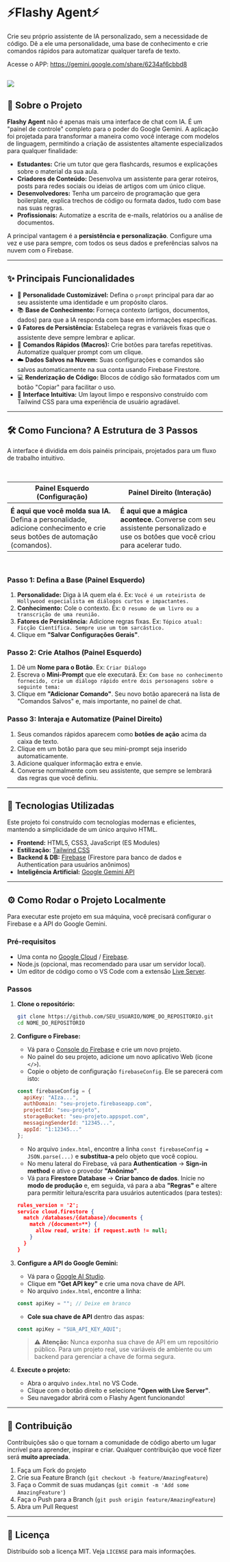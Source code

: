 # ⚡️Flashy Agent⚡️

Crie seu próprio assistente de IA personalizado, sem a necessidade de código. Dê a ele uma personalidade, uma base de conhecimento e crie comandos rápidos para automatizar qualquer tarefa de texto.

Acesse o APP: https://gemini.google.com/share/6234af6cbbd8

![](../assets/flashyagent.png)
---

## 🚀 Sobre o Projeto

**Flashy Agent** não é apenas mais uma interface de chat com IA. É um "painel de controle" completo para o poder do Google Gemini. A aplicação foi projetada para transformar a maneira como você interage com modelos de linguagem, permitindo a criação de assistentes altamente especializados para qualquer finalidade:

*   **Estudantes:** Crie um tutor que gera flashcards, resumos e explicações sobre o material da sua aula.
*   **Criadores de Conteúdo:** Desenvolva um assistente para gerar roteiros, posts para redes sociais ou ideias de artigos com um único clique.
*   **Desenvolvedores:** Tenha um parceiro de programação que gera boilerplate, explica trechos de código ou formata dados, tudo com base nas suas regras.
*   **Profissionais:** Automatize a escrita de e-mails, relatórios ou a análise de documentos.

A principal vantagem é a **persistência e personalização**. Configure uma vez e use para sempre, com todos os seus dados e preferências salvos na nuvem com o Firebase.

---

## ✨ Principais Funcionalidades

*   🧠 **Personalidade Customizável:** Defina o `prompt` principal para dar ao seu assistente uma identidade e um propósito claros.
*   📚 **Base de Conhecimento:** Forneça contexto (artigos, documentos, dados) para que a IA responda com base em informações específicas.
*   🔒 **Fatores de Persistência:** Estabeleça regras e variáveis fixas que o assistente deve sempre lembrar e aplicar.
*   🤖 **Comandos Rápidos (Macros):** Crie botões para tarefas repetitivas. Automatize qualquer prompt com um clique.
*   ☁️ **Dados Salvos na Nuvem:** Suas configurações e comandos são salvos automaticamente na sua conta usando Firebase Firestore.
*   💻 **Renderização de Código:** Blocos de código são formatados com um botão "Copiar" para facilitar o uso.
*   🎨 **Interface Intuitiva:** Um layout limpo e responsivo construído com Tailwind CSS para uma experiência de usuário agradável.

---

## 🛠️ Como Funciona? A Estrutura de 3 Passos

A interface é dividida em dois painéis principais, projetados para um fluxo de trabalho intuitivo.

<br>

| Painel Esquerdo (Configuração)                                                                                             | Painel Direito (Interação)                                                                                                    |
| -------------------------------------------------------------------------------------------------------------------------- | ----------------------------------------------------------------------------------------------------------------------------- |
|                                                                        |                                                                                |
| **É aqui que você molda sua IA.** Defina a personalidade, adicione conhecimento e crie seus botões de automação (comandos). | **É aqui que a mágica acontece.** Converse com seu assistente personalizado e use os botões que você criou para acelerar tudo. |

<br>

### Passo 1: Defina a Base (Painel Esquerdo)
1.  **Personalidade:** Diga à IA quem ela é. Ex: `Você é um roteirista de Hollywood especialista em diálogos curtos e impactantes.`
2.  **Conhecimento:** Cole o contexto. Ex: `O resumo de um livro ou a transcrição de uma reunião.`
3.  **Fatores de Persistência:** Adicione regras fixas. Ex: `Tópico atual: Ficção Científica. Sempre use um tom sarcástico.`
4.  Clique em **"Salvar Configurações Gerais"**.

### Passo 2: Crie Atalhos (Painel Esquerdo)
1.  Dê um **Nome para o Botão**. Ex: `Criar Diálogo`
2.  Escreva o **Mini-Prompt** que ele executará. Ex: `Com base no conhecimento fornecido, crie um diálogo rápido entre dois personagens sobre o seguinte tema:`
3.  Clique em **"Adicionar Comando"**. Seu novo botão aparecerá na lista de "Comandos Salvos" e, mais importante, no painel de chat.

### Passo 3: Interaja e Automatize (Painel Direito)
1.  Seus comandos rápidos aparecem como **botões de ação** acima da caixa de texto.
2.  Clique em um botão para que seu mini-prompt seja inserido automaticamente.
3.  Adicione qualquer informação extra e envie.
4.  Converse normalmente com seu assistente, que sempre se lembrará das regras que você definiu.

---

## 🔧 Tecnologias Utilizadas

Este projeto foi construído com tecnologias modernas e eficientes, mantendo a simplicidade de um único arquivo HTML.

*   **Frontend:** HTML5, CSS3, JavaScript (ES Modules)
*   **Estilização:** [Tailwind CSS](https://tailwindcss.com/)
*   **Backend & DB:** [Firebase](https://firebase.google.com/) (Firestore para banco de dados e Authentication para usuários anônimos)
*   **Inteligência Artificial:** [Google Gemini API](https://ai.google.dev/)

---

## ⚙️ Como Rodar o Projeto Localmente

Para executar este projeto em sua máquina, você precisará configurar o Firebase e a API do Google Gemini.

### Pré-requisitos
*   Uma conta no [Google Cloud](https://cloud.google.com/) / [Firebase](https://firebase.google.com/).
*   Node.js (opcional, mas recomendado para usar um servidor local).
*   Um editor de código como o VS Code com a extensão [Live Server](https://marketplace.visualstudio.com/items?itemName=ritwickdey.LiveServer).

### Passos

1.  **Clone o repositório:**
    ```bash
    git clone https://github.com/SEU_USUARIO/NOME_DO_REPOSITORIO.git
    cd NOME_DO_REPOSITORIO
    ```

2.  **Configure o Firebase:**
    *   Vá para o [Console do Firebase](https://console.firebase.google.com/) e crie um novo projeto.
    *   No painel do seu projeto, adicione um novo aplicativo Web (ícone `</>`).
    *   Copie o objeto de configuração `firebaseConfig`. Ele se parecerá com isto:
      ```javascript
      const firebaseConfig = {
        apiKey: "AIza...",
        authDomain: "seu-projeto.firebaseapp.com",
        projectId: "seu-projeto",
        storageBucket: "seu-projeto.appspot.com",
        messagingSenderId: "12345...",
        appId: "1:12345..."
      };
      ```
    *   No arquivo `index.html`, encontre a linha `const firebaseConfig = JSON.parse(...)` e **substitua-a** pelo objeto que você copiou.
    *   No menu lateral do Firebase, vá para **Authentication** -> **Sign-in method** e ative o provedor **"Anônimo"**.
    *   Vá para **Firestore Database** -> **Criar banco de dados**. Inicie no **modo de produção** e, em seguida, vá para a aba **"Regras"** e altere para permitir leitura/escrita para usuários autenticados (para testes):
      ```json
      rules_version = '2';
      service cloud.firestore {
        match /databases/{database}/documents {
          match /{document=**} {
            allow read, write: if request.auth != null;
          }
        }
      }
      ```

3.  **Configure a API do Google Gemini:**
    *   Vá para o [Google AI Studio](https://aistudio.google.com/).
    *   Clique em **"Get API key"** e crie uma nova chave de API.
    *   No arquivo `index.html`, encontre a linha:
      ```javascript
      const apiKey = ""; // Deixe em branco
      ```
    *   **Cole sua chave de API** dentro das aspas:
      ```javascript
      const apiKey = "SUA_API_KEY_AQUI";
      ```
    > ⚠️ **Atenção:** Nunca exponha sua chave de API em um repositório público. Para um projeto real, use variáveis de ambiente ou um backend para gerenciar a chave de forma segura.

4.  **Execute o projeto:**
    *   Abra o arquivo `index.html` no VS Code.
    *   Clique com o botão direito e selecione **"Open with Live Server"**.
    *   Seu navegador abrirá com o Flashy Agent funcionando!

---

## 🤝 Contribuição

Contribuições são o que tornam a comunidade de código aberto um lugar incrível para aprender, inspirar e criar. Qualquer contribuição que você fizer será **muito apreciada**.

1.  Faça um Fork do projeto
2.  Crie sua Feature Branch (`git checkout -b feature/AmazingFeature`)
3.  Faça o Commit de suas mudanças (`git commit -m 'Add some AmazingFeature'`)
4.  Faça o Push para a Branch (`git push origin feature/AmazingFeature`)
5.  Abra um Pull Request

---

## 📜 Licença

Distribuído sob a licença MIT. Veja `LICENSE` para mais informações.
